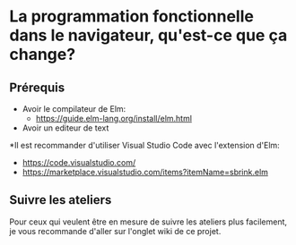# La programmation fonctionnelle dans le navigateur, qu'est-ce que ça change?

## Prérequis

* Avoir le compilateur de Elm:
  * https://guide.elm-lang.org/install/elm.html
* Avoir un editeur de text

\*Il est recommander d'utiliser Visual Studio Code avec l'extension d'Elm:
  * https://code.visualstudio.com/
  * https://marketplace.visualstudio.com/items?itemName=sbrink.elm

## Suivre les ateliers

Pour ceux qui veulent être en mesure de suivre les ateliers plus facilement, je vous recommande d'aller sur l'onglet wiki de ce projet.
